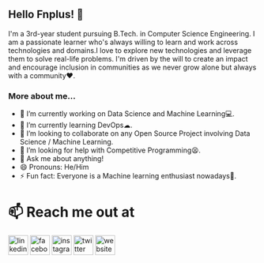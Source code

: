 ## Hello Fnplus! 👋

I'm a 3rd-year student pursuing B.Tech. in Computer Science Engineering. I am a passionate learner who's always willing to learn and work across technologies and domains.I love to explore new technologies and leverage them to solve real-life problems. I'm driven by the will to create an impact and encourage inclusion in communities as we never grow alone but always with a community♥.

### More about me...

- 🔭 I’m currently working on Data Science and Machine Learning💻.
- 🌱 I’m currently learning DevOps☁.
- 👯 I’m looking to collaborate on any Open Source Project involving Data Science / Machine Learning.
- 🤔 I’m looking for help with Competitive Programming😫.
- 💬 Ask me about anything!
- 😄 Pronouns: He/Him
- ⚡ Fun fact: Everyone is a Machine learning enthusiast nowadays🤣.
# 📫 Reach me out at
[<img src='https://cdn.jsdelivr.net/npm/simple-icons@3.0.1/icons/linkedin.svg' alt='linkedin' height='40'>](https://www.linkedin.com/in/loveneeshdhir/)  [<img src='https://cdn.jsdelivr.net/npm/simple-icons@3.0.1/icons/facebook.svg' alt='facebook' height='40'>](https://www.facebook.com/loveneesh.dhir.1)  [<img src='https://cdn.jsdelivr.net/npm/simple-icons@3.0.1/icons/instagram.svg' alt='instagram' height='40'>](https://www.instagram.com/loveneesh_dhir/)  [<img src='https://cdn.jsdelivr.net/npm/simple-icons@3.0.1/icons/twitter.svg' alt='twitter' height='40'>](https://twitter.com/LoveneeshDhir)  [<img src='https://cdn.jsdelivr.net/npm/simple-icons@3.0.1/icons/icloud.svg' alt='website' height='40'>](https://loveneeshdhir.tech/)  
